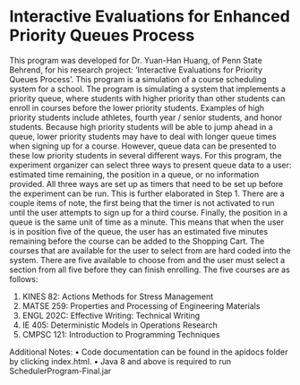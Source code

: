 # Interactive Evaluations for Enhanced Priority Queues Process

  This program was developed for Dr. Yuan-Han Huang, of Penn State Behrend, for his research project: ‘Interactive Evaluations for Priority Queues Process’. This program is a simulation of a course scheduling system for a school. The program is simulating a system that implements a priority queue, where students with higher priority than other students can enroll in courses before the lower priority students. Examples of high priority students include athletes, fourth year / senior students, and honor students. 
	Because high priority students will be able to jump ahead in a queue, lower priority students may have to deal with longer queue times when signing up for a course. However, queue data can be presented to these low priority students in several different ways. For this program, the experiment organizer can select three ways to present queue data to a user: estimated time remaining, the position in a queue, or no information provided. All three ways are set up as timers that need to be set up before the experiment can be run. This is further elaborated in Step 1.
	There are a couple items of note, the first being that the timer is not activated to run until the user attempts to sign up for a third course. Finally, the position in a queue is the same unit of time as a minute. This means that when the user is in position five of the queue, the user has an estimated five minutes remaining before the course can be added to the Shopping Cart.
	The courses that are available for the user to select from are hard coded into the system. There are five available to choose from and the user must select a section from all five before they can finish enrolling. The five courses are as follows:
1.	KINES 82: Actions Methods for Stress Management
2.	MATSE 259: Properties and Processing of Engineering Materials
3.	ENGL 202C: Effective Writing: Technical Writing
4.	IE 405: Deterministic Models in Operations Research
5.	CMPSC 121: Introduction to Programming Techniques

Additional Notes:
•	Code documentation can be found in the apidocs folder by clicking index.html.
•	Java 8 and above is required to run SchedulerProgram-Final.jar
